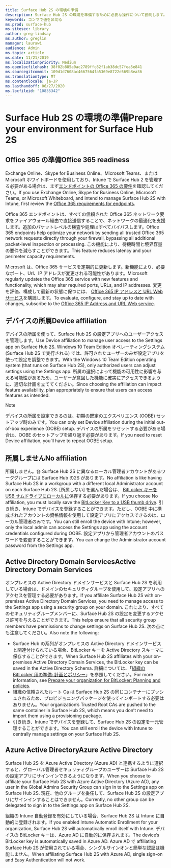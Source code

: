 ```yaml
---
title: Surface Hub 2S の環境の準備
description: Surface Hub 2S の環境を準備するために必要な操作について説明します。
keywords: コンマで値を区切る
ms.prod: surface-hub
ms.sitesec: library
author: greg-lindsay
ms.author: greglin
manager: laurawi
audience: Admin
ms.topic: article
ms.date: 11/21/2019
ms.localizationpriority: Medium
ms.openlocfilehash: 38f02b885a0ac2789ffc82f1ab38dc57fea5e841
ms.sourcegitcommit: 109d1d7608ac4667564fa5369e8722e569b8ea36
ms.translationtype: MT
ms.contentlocale: ja-JP
ms.lasthandoff: 06/27/2020
ms.locfileid: "10835342"
---
```

# <span data-ttu-id="e542c-104">Surface Hub 2S の環境の準備</span><span class="sxs-lookup"><span data-stu-id="e542c-104">Prepare your environment for Surface Hub 2S</span></span>

## <span data-ttu-id="e542c-105">Office 365 の準備</span><span class="sxs-lookup"><span data-stu-id="e542c-105">Office 365 readiness</span></span>

<span data-ttu-id="e542c-106">Exchange Online、Skype for Business Online、Microsoft Teams、または Microsoft ホワイトボードを使用しており、Intune で Surface Hub 2 を管理する必要がある場合は、まず[エンドポイントの Office 365 の要件](https://docs.microsoft.com/office365/enterprise/office-365-endpoints)を確認してください。</span><span class="sxs-lookup"><span data-stu-id="e542c-106">If you use Exchange Online, Skype for Business Online, Microsoft Teams, or Microsoft Whiteboard, and intend to manage Surface Hub 2S with Intune, first review the [Office 365 requirements for endpoints](https://docs.microsoft.com/office365/enterprise/office-365-endpoints).</span></span>

<span data-ttu-id="e542c-107">Office 365 エンドポイントは、すべての信頼された Office 365 ネットワーク要求をファイアウォール経由で直接送信することで、ネットワークの最適化を支援します。追加のパケットレベルの検査や処理はすべてバイパスします。</span><span class="sxs-lookup"><span data-stu-id="e542c-107">Office 365 endpoints help optimize your network by sending all trusted Office 365 network requests directly through your firewall, bypassing all additional packet-level inspection or processing.</span></span> <span data-ttu-id="e542c-108">この機能により、待機時間と境界容量の要件を減らすことができます。</span><span class="sxs-lookup"><span data-stu-id="e542c-108">This feature reduces latency and your perimeter capacity requirements.</span></span>

<span data-ttu-id="e542c-109">Microsoft は、Office 365 サービスを定期的に更新します。新機能により、必要なポート、Url、IP アドレスが変更される可能性があります。</span><span class="sxs-lookup"><span data-stu-id="e542c-109">Microsoft regularly updates the Office 365 service with new features and functionality, which may alter required ports, URLs, and IP addresses.</span></span> <span data-ttu-id="e542c-110">変更を評価、構成して最新の状態に保つには、 [Office 365 IP アドレスと URL Web サービス](https://docs.microsoft.com/office365/enterprise/office-365-ip-web-service)を購読します。</span><span class="sxs-lookup"><span data-stu-id="e542c-110">To evaluate, configure, and stay up to date with changes, subscribe to the [Office 365 IP Address and URL Web service](https://docs.microsoft.com/office365/enterprise/office-365-ip-web-service).</span></span>

## <span data-ttu-id="e542c-111">デバイスの所属</span><span class="sxs-lookup"><span data-stu-id="e542c-111">Device affiliation</span></span>

<span data-ttu-id="e542c-112">デバイスの所属を使って、Surface Hub 2S の設定アプリへのユーザーアクセスを管理します。</span><span class="sxs-lookup"><span data-stu-id="e542c-112">Use Device affiliation to manage user access to the Settings app on Surface Hub 2S.</span></span>
<span data-ttu-id="e542c-113">Windows 10 Team Edition オペレーティングシステム (Surface Hub 2S で実行される) では、許可されたユーザーのみが設定アプリを使って設定を調整できます。</span><span class="sxs-lookup"><span data-stu-id="e542c-113">With the Windows 10 Team Edition operating system (that runs on Surface Hub 2S),  only authorized users can adjust settings using the Settings app.</span></span> <span data-ttu-id="e542c-114">所属の選択によって機能の可用性に影響を与える可能性があるため、ユーザーが意図した機能に確実にアクセスできるように、適切な計画を立ててください。</span><span class="sxs-lookup"><span data-stu-id="e542c-114">Since choosing the affiliation can impact feature availability, plan appropriately to ensure that users can access features as intended.</span></span>

> [!NOTE]
> <span data-ttu-id="e542c-115">デバイスの所属を設定できるのは、初期の既定のエクスペリエンス (OOBE) セットアップ時のみです。</span><span class="sxs-lookup"><span data-stu-id="e542c-115">You can only set Device affiliation during the initial out-of-box experience (OOBE) setup.</span></span> <span data-ttu-id="e542c-116">デバイスの所属をリセットする必要がある場合は、OOBE のセットアップを繰り返す必要があります。</span><span class="sxs-lookup"><span data-stu-id="e542c-116">If you need to reset Device affiliation, you’ll have to repeat OOBE setup.</span></span>

## <span data-ttu-id="e542c-117">所属しません</span><span class="sxs-lookup"><span data-stu-id="e542c-117">No affiliation</span></span>

<span data-ttu-id="e542c-118">所属しません。各 Surface Hub 2S に異なるローカル管理者アカウントがあるワークグループには Surface Hub の2S があります。</span><span class="sxs-lookup"><span data-stu-id="e542c-118">No affiliation is like having Surface Hub 2S in a workgroup with a different local Administrator account on each Surface Hub 2S.</span></span> <span data-ttu-id="e542c-119">[所属しない] を選んだ場合は、 [BitLocker キーを USB サムドライブにローカルに](https://docs.microsoft.com/windows/security/information-protection/bitlocker/bitlocker-key-management-faq)保存する必要があります。</span><span class="sxs-lookup"><span data-stu-id="e542c-119">If you choose No affiliation, you must locally save the [BitLocker Key to a USB thumb drive](https://docs.microsoft.com/windows/security/information-protection/bitlocker/bitlocker-key-management-faq).</span></span> <span data-ttu-id="e542c-120">引き続き、Intune でデバイスを登録することができます。ただし、OOBE 中に構成されたアカウントの資格情報を使用して設定アプリにアクセスできるのは、ローカル管理者のみです。</span><span class="sxs-lookup"><span data-stu-id="e542c-120">You can still enroll the device with Intune; however, only the local admin can access the Settings app using the account credentials configured during OOBE.</span></span> <span data-ttu-id="e542c-121">設定アプリから管理者アカウントのパスワードを変更することができます。</span><span class="sxs-lookup"><span data-stu-id="e542c-121">You can change the Administrator account password from the Settings app.</span></span>

## <span data-ttu-id="e542c-122">Active Directory Domain Services</span><span class="sxs-lookup"><span data-stu-id="e542c-122">Active Directory Domain Services</span></span>

<span data-ttu-id="e542c-123">オンプレミスの Active Directory ドメインサービスと Surface Hub 2S を利用している場合は、ドメインのセキュリティグループを使用して、設定アプリへのアクセスを管理する必要があります。</span><span class="sxs-lookup"><span data-stu-id="e542c-123">If you affiliate Surface Hub 2S with on-premises Active Directory Domain Services, you need to manage access to the Settings app using a security group on your domain.</span></span> <span data-ttu-id="e542c-124">これにより、すべてのセキュリティグループメンバーに、Surface Hub 2S の設定を変更するアクセス許可を与えることができます。</span><span class="sxs-lookup"><span data-stu-id="e542c-124">This helps ensure that all security group members have permissions to change settings on Surface Hub 2S.</span></span> <span data-ttu-id="e542c-125">次の点にも注意してください。</span><span class="sxs-lookup"><span data-stu-id="e542c-125">Also note the following:</span></span>

- <span data-ttu-id="e542c-126">Surface Hub の系列がオンプレミスの Active Directory ドメインサービスと関連付けられている場合、BitLocker キーを Active Directory スキーマに保存することができます。</span><span class="sxs-lookup"><span data-stu-id="e542c-126">When Surface Hub 2S affiliates with your on-premises Active Directory Domain Services, the BitLocker key can be saved in the Active Directory Schema.</span></span> <span data-ttu-id="e542c-127">詳細については、「[組織の BitLocker 用の準備: 計画とポリシー](https://docs.microsoft.com/windows/security/information-protection/bitlocker/prepare-your-organization-for-bitlocker-planning-and-policies)」を参照してください。</span><span class="sxs-lookup"><span data-stu-id="e542c-127">For more information, see [Prepare your organization for BitLocker: Planning and policies](https://docs.microsoft.com/windows/security/information-protection/bitlocker/prepare-your-organization-for-bitlocker-planning-and-policies).</span></span> 
- <span data-ttu-id="e542c-128">組織の信頼されたルート Ca は Surface Hub 2S の同じコンテナーにプッシュされるため、プロビジョニングパッケージを使ってインポートする必要はありません。</span><span class="sxs-lookup"><span data-stu-id="e542c-128">Your organization’s Trusted Root CAs are pushed to the same container in Surface Hub 2S, which means you don’t need to import them using a provisioning package.</span></span>
- <span data-ttu-id="e542c-129">引き続き、Intune でデバイスを登録して、Surface Hub 2S の設定を一元管理することができます。</span><span class="sxs-lookup"><span data-stu-id="e542c-129">You can still enroll the device with Intune to centrally manage settings on your Surface Hub 2S.</span></span>

## <span data-ttu-id="e542c-130">Azure Active Directory</span><span class="sxs-lookup"><span data-stu-id="e542c-130">Azure Active Directory</span></span>

<span data-ttu-id="e542c-131">Surface Hub 2S を Azure Active Directory (Azure AD) と連携するように選択すると、グローバル管理者セキュリティグループのユーザーは Surface Hub 2S の設定アプリにサインインできるようになります。</span><span class="sxs-lookup"><span data-stu-id="e542c-131">When you choose to affiliate your Surface Hub 2S with Azure Active Directory (Azure AD), any user in the Global Admins Security Group can sign in to the Settings app on Surface Hub 2S.</span></span> <span data-ttu-id="e542c-132">現在、他のグループを委任して、Surface Hub 2S の設定アプリにサインインすることはできません。</span><span class="sxs-lookup"><span data-stu-id="e542c-132">Currently, no other group can be delegated to sign in to the Settings app on Surface Hub 2S.</span></span>

<span data-ttu-id="e542c-133">組織の Intune 自動登録を有効にしている場合、Surface Hub 2S は Intune に自動的に登録されます。</span><span class="sxs-lookup"><span data-stu-id="e542c-133">If you enabled Intune Automatic Enrollment for your organization, Surface Hub 2S will automatically enroll itself with Intune.</span></span> <span data-ttu-id="e542c-134">デバイスの BitLocker キーは、Azure AD に自動的に保存されます。</span><span class="sxs-lookup"><span data-stu-id="e542c-134">The device’s BitLocker key is automatically saved in Azure AD.</span></span> <span data-ttu-id="e542c-135">Azure AD で affiliating Surface Hub 2S が使用されている場合、シングルサインオンと簡単な認証は機能しません。</span><span class="sxs-lookup"><span data-stu-id="e542c-135">When affiliating Surface Hub 2S with Azure AD, single sign-on and Easy Authentication will not work.</span></span>
